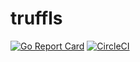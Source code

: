 # truffls

[![Go Report Card](https://goreportcard.com/badge/github.com/foodarchive/truffls)](https://goreportcard.com/report/github.com/foodarchive/truffls)
[![CircleCI](https://img.shields.io/circleci/build/github/foodarchive/truffls/master?token=8c65b28a51a1eaed176971fba7ce3408cc342459)](https://circleci.com/gh/foodarchive/truffls)

